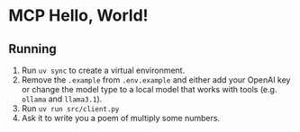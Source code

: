 # MCP Hello, World!

## Running

1. Run `uv sync` to create a virtual environment. 
2. Remove the `.example` from `.env.example` and either add your OpenAI key or change the model type to a local model that works with tools (e.g. `ollama` and `llama3.1`).
3. Run `uv run src/client.py`
4. Ask it to write you a poem of multiply some numbers.